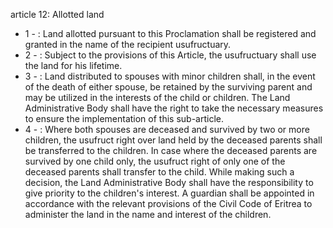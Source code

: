 article 12: Allotted land

<ul>
			<li>1 - : Land allotted pursuant to this Proclamation shall be registered and granted in the name of the recipient usufructuary.<ul>
			</ul></li>			<li>2 - : Subject to the provisions of this Article, the usufructuary shall use the land for his lifetime.<ul>
			</ul></li>			<li>3 - : Land distributed to spouses with minor children shall, in the event of the death of either spouse, be retained by the surviving parent and may be utilized in the interests of the child or children. The Land Administrative Body shall have the right to take the necessary measures to ensure the implementation of this sub-article.<ul>
			</ul></li>			<li>4 - : Where both spouses are deceased and survived by two or more children, the usufruct right over land  held by the deceased parents shall be transferred to the children. In case where the deceased parents are survived by one child only, the usufruct right of only one of the deceased parents shall transfer to the child. While making such a decision, the Land Administrative Body shall have the responsibility to give priority to the children&#39;s interest.  A guardian shall be appointed in accordance with the relevant provisions of the Civil Code of Eritrea to administer the land in the name and interest of the children. <ul>
			</ul></li></ul>